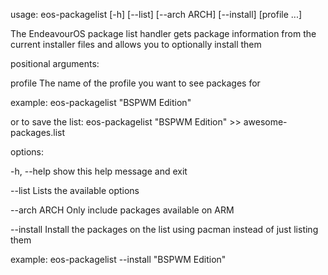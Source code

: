 usage: eos-packagelist [-h] [--list] [--arch ARCH] [--install] [profile ...]

The EndeavourOS package list handler gets package information from the current installer files and allows you to optionally
install them

positional arguments:

  profile      The name of the profile you want to see packages for

example: eos-packagelist "BSPWM Edition"

or to save the list:
eos-packagelist "BSPWM Edition" >> awesome-packages.list
  

options:

  -h, --help   show this help message and exit
  
  --list       Lists the available options
  
  --arch ARCH  Only include packages available on ARM
  
  --install    Install the packages on the list using pacman instead of just listing them

example: eos-packagelist --install "BSPWM Edition"

